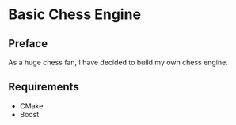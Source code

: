 # Basic Chess Engine

## Preface
As a huge chess fan, I have decided to build my own chess engine.

## Requirements
- CMake 
- Boost